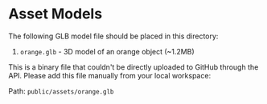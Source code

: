 # Asset Models

The following GLB model file should be placed in this directory:

1. `orange.glb` - 3D model of an orange object (~1.2MB)

This is a binary file that couldn't be directly uploaded to GitHub through the API. Please add this file manually from your local workspace:

Path: `public/assets/orange.glb`